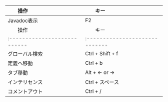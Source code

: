 |　　操作                     |　　キー              |
|:-------------------------|:-----------------------------|
| Javadoc表示               |  F2                          |
|　　操作                     |　　キー                      |
|:---------------------------|:-----------------------------|
| グローバル検索               |  Ctrl + Shift + f            |
| 定義へ移動                  |  Ctrl + b                   |
| タブ移動                    |  Alt + ← or →              |
| インテリセンス              |  Ctrl + スペース              |
| コメントアウト               |  Ctrl + /                  |



